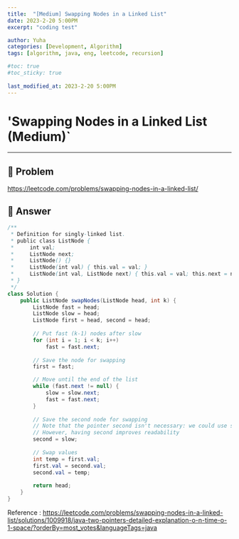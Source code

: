 ```yaml
---
title:  "[Medium] Swapping Nodes in a Linked List"
date: 2023-2-20 5:00PM
excerpt: "coding test"

author: Yuha
categories: [Development, Algorithm]
tags: [algorithm, java, eng, leetcode, recursion]

#toc: true
#toc_sticky: true
 
last_modified_at: 2023-2-20 5:00PM
---
```


# 'Swapping Nodes in a Linked List (Medium)`

---

## 📌 Problem
<https://leetcode.com/problems/swapping-nodes-in-a-linked-list/>


## 📌 Answer

```java
/**
 * Definition for singly-linked list.
 * public class ListNode {
 *     int val;
 *     ListNode next;
 *     ListNode() {}
 *     ListNode(int val) { this.val = val; }
 *     ListNode(int val, ListNode next) { this.val = val; this.next = next; }
 * }
 */
class Solution {
    public ListNode swapNodes(ListNode head, int k) {
        ListNode fast = head;
        ListNode slow = head;
        ListNode first = head, second = head;
        
		// Put fast (k-1) nodes after slow
        for (int i = 1; i < k; i++)
            fast = fast.next;
            
		// Save the node for swapping
        first = fast;

		// Move until the end of the list
        while (fast.next != null) {
			slow = slow.next;
            fast = fast.next;
        }
        
        // Save the second node for swapping
		// Note that the pointer second isn't necessary: we could use slow for swapping as well
		// However, having second improves readability
        second = slow;
		
		// Swap values
        int temp = first.val;
        first.val = second.val;
        second.val = temp;
        
        return head;
    }
}
```

Reference 
: <https://leetcode.com/problems/swapping-nodes-in-a-linked-list/solutions/1009918/java-two-pointers-detailed-explanation-o-n-time-o-1-space/?orderBy=most_votes&languageTags=java>